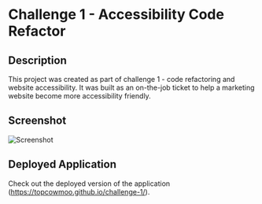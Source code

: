 # Challenge 1 - Accessibility Code  Refactor

## Description

This project was created as part of challenge 1 - code refactoring and website accessibility. It was built as an on-the-job ticket to help a marketing website become more accessibility friendly.

## Screenshot

![Screenshot](https://github.com/topcowmoo/challenge-1/assets/149528212/8927b094-a4c3-477b-b4ee-1fa04e89fd14)


## Deployed Application

Check out the deployed version of the application (https://topcowmoo.github.io/challenge-1/).


